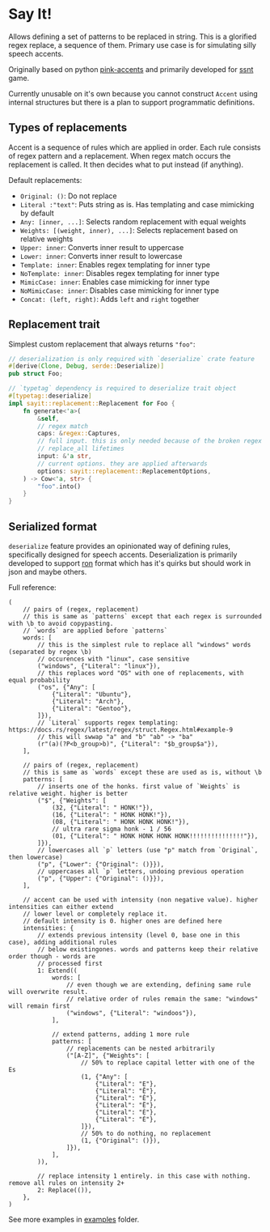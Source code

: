 # Say It!

Allows defining a set of patterns to be replaced in string. This is a glorified regex replace, a sequence of them. Primary use case is for simulating silly speech accents.

Originally based on python [pink-accents](https://git.based.computer/fogapod/pink-accents) and primarily developed for [ssnt](https://github.com/SS-NT/ssnt/tree/main) game.

Currently unusable on it's own because you cannot construct `Accent` using internal structures but there is a plan to support programmatic definitions.

## Types of replacements

Accent is a sequence of rules which are applied in order.
Each rule consists of regex pattern and a replacement. When regex match occurs the replacement is called. It then decides what to put instead (if anything).

Default replacements:

- `Original: ()`: Do not replace
- `Literal :"text"`: Puts string as is. Has templating and case mimicking by default
- `Any: [inner, ...]`: Selects random replacement with equal weights
- `Weights: [(weight, inner), ...]`: Selects replacement based on relative weights
- `Upper: inner`: Converts inner result to uppercase
- `Lower: inner`: Converts inner result to lowercase
- `Template: inner`: Enables regex templating for inner type
- `NoTemplate: inner`: Disables regex templating for inner type
- `MimicCase: inner`: Enables case mimicking for inner type
- `NoMimicCase: inner`: Disables case mimicking for inner type
- `Concat: (left, right)`: Adds `left` and `right` together

## Replacement trait

Simplest custom replacement that always returns `"foo"`:

```rs
// deserialization is only required with `deserialize` crate feature
#[derive(Clone, Debug, serde::Deserialize)]
pub struct Foo;

// `typetag` dependency is required to deserialize trait object
#[typetag::deserialize]
impl sayit::replacement::Replacement for Foo {
    fn generate<'a>(
        &self,
        // regex match
        caps: &regex::Captures,
        // full input. this is only needed because of the broken regex
        // replace_all lifetimes
        input: &'a str,
        // current options. they are applied afterwards
        options: sayit::replacement::ReplacementOptions,
    ) -> Cow<'a, str> {
        "foo".into()
    }
}
```

## Serialized format

`deserialize` feature provides an opinionated way of defining rules, specifically designed for speech accents.
Deserialization is primarily developed to support [ron](https://github.com/ron-rs/ron) format which has it's quirks but should work in json and maybe others.

Full reference:

```ron
(
    // pairs of (regex, replacement)
    // this is same as `patterns` except that each regex is surrounded with \b to avoid copypasting.
    // `words` are applied before `patterns`
    words: [
        // this is the simplest rule to replace all "windows" words (separated by regex \b)
        // occurences with "linux", case sensitive
        ("windows", {"Literal": "linux"}),
        // this replaces word "OS" with one of replacements, with equal probability
        ("os", {"Any": [
            {"Literal": "Ubuntu"},
            {"Literal": "Arch"},
            {"Literal": "Gentoo"},
        ]}),
        // `Literal` supports regex templating: https://docs.rs/regex/latest/regex/struct.Regex.html#example-9
        // this will swwap "a" and "b" "ab" -> "ba"
        (r"(a)(?P<b_group>b)", {"Literal": "$b_group$a"}),
    ],

    // pairs of (regex, replacement)
    // this is same as `words` except these are used as is, without \b
    patterns: [
        // inserts one of the honks. first value of `Weights` is relative weight. higher is better
        ("$", {"Weights": [
            (32, {"Literal": " HONK!"}),
            (16, {"Literal": " HONK HONK!"}),
            (08, {"Literal": " HONK HONK HONK!"}),
            // ultra rare sigma honk - 1 / 56
            (01, {"Literal": " HONK HONK HONK HONK!!!!!!!!!!!!!!!"}),
        ]}),
        // lowercases all `p` letters (use "p" match from `Original`, then lowercase)
        ("p", {"Lower": {"Original": ()}}),
        // uppercases all `p` letters, undoing previous operation
        ("p", {"Upper": {"Original": ()}}),
    ],

    // accent can be used with intensity (non negative value). higher intensities can either extend
    // lower level or completely replace it.
    // default intensity is 0. higher ones are defined here
    intensities: {
        // extends previous intensity (level 0, base one in this case), adding additional rules
        // below existingones. words and patterns keep their relative order though - words are
        // processed first
        1: Extend((
            words: [
                // even though we are extending, defining same rule will overwrite result.
                // relative order of rules remain the same: "windows" will remain first
                ("windows", {"Literal": "windoos"}),
            ],

            // extend patterns, adding 1 more rule
            patterns: [
                // replacements can be nested arbitrarily
                ("[A-Z]", {"Weights": [
                    // 50% to replace capital letter with one of the Es
                    (1, {"Any": [
                        {"Literal": "E"},
                        {"Literal": "Ē"},
                        {"Literal": "Ê"},
                        {"Literal": "Ë"},
                        {"Literal": "È"},
                        {"Literal": "É"},
                    ]}),
                    // 50% to do nothing, no replacement
                    (1, {"Original": ()}),
                ]}),
            ],
        )),

        // replace intensity 1 entirely. in this case with nothing. remove all rules on intensity 2+
        2: Replace(()),
    },
)
```

See more examples in [examples](examples) folder.
